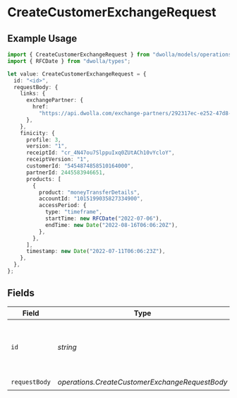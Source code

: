 # CreateCustomerExchangeRequest

## Example Usage

```typescript
import { CreateCustomerExchangeRequest } from "dwolla/models/operations";
import { RFCDate } from "dwolla/types";

let value: CreateCustomerExchangeRequest = {
  id: "<id>",
  requestBody: {
    links: {
      exchangePartner: {
        href:
          "https://api.dwolla.com/exchange-partners/292317ec-e252-47d8-93c3-2d128e037aa4",
      },
    },
    finicity: {
      profile: 3,
      version: "1",
      receiptId: "cr_4N47ou7SlppuIxq0ZUtACh10vYcloY",
      receiptVersion: "1",
      customerId: "5454874858510164000",
      partnerId: 2445583946651,
      products: [
        {
          product: "moneyTransferDetails",
          accountId: "1015199035827334900",
          accessPeriod: {
            type: "timeframe",
            startTime: new RFCDate("2022-07-06"),
            endTime: new Date("2022-08-16T06:06:20Z"),
          },
        },
      ],
      timestamp: new Date("2022-07-11T06:06:23Z"),
    },
  },
};
```

## Fields

| Field                                            | Type                                             | Required                                         | Description                                      |
| ------------------------------------------------ | ------------------------------------------------ | ------------------------------------------------ | ------------------------------------------------ |
| `id`                                             | *string*                                         | :heavy_check_mark:                               | The ID of the customer to create an exchange for |
| `requestBody`                                    | *operations.CreateCustomerExchangeRequestBody*   | :heavy_check_mark:                               | N/A                                              |